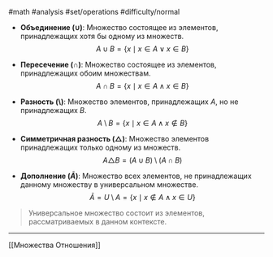 #math #analysis 
#set/operations
#difficulty/normal 
- **Объединение ($\cup$)**: Множество состоящее из элементов, принадлежащих хотя бы одному из множеств.	$$A \cup B = \{x \mid x\in A \vee x \in B \}$$
- **Пересечение ($\cap$)**: Множество состоящее из элементов, принадлежащих обоим множествам.	$$A \cap B = \{x \mid x \in A \wedge x \in B\}$$
- **Разность ($\setminus$)**: Множество элементов, принадлежащих $A$, но не принадлежащих $B$.	$$A \setminus B = \{x \mid x \in A \wedge x \not\in B\}$$

- **Симметричная разность ($\triangle$)**: Множество элементов принадлежащих только одному из множеств. 	$$A \triangle B = (A \cup B) \setminus (A \cap B) $$

- **Дополнение ($\bar A$)**: Множество всех элементов, не принадлежащих данному множеству в универсальном множестве.	$$\bar A = U \setminus A = \{x \mid x \not\in A \wedge x \in U\}$$
>Универсальное множество состоит из элементов, рассматриваемых в данном контексте.

---
[[Множества Отношения]]
